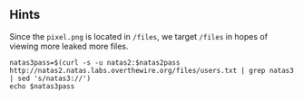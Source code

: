 ## Hints
Since the `pixel.png` is located in `/files`, we target `/files` in hopes of viewing more leaked more files.

```
natas3pass=$(curl -s -u natas2:$natas2pass http://natas2.natas.labs.overthewire.org/files/users.txt | grep natas3 | sed 's/natas3://')
echo $natas3pass
```
